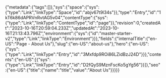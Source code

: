 {"metadata":{"tags":[]},"sys":{"space":{"sys":{"type":"Link","linkType":"Space","id":"abjv67t9l34s"}},"type":"Entry","id":"1kT6k86dAPRVnRvtAG5v04","contentType":{"sys":{"type":"Link","linkType":"ContentType","id":"page"}},"revision":0,"createdAt":"2023-10-16T20:59:04.233Z","updatedAt":"2023-10-16T21:13:43.796Z","environment":{"sys":{"id":"master-starter-v2","type":"Link","linkType":"Environment"}}},"fields":{"internalTitle":{"en-US":"Page - About Us"},"slug":{"en-US":"about-us"},"hero":{"en-US":{"sys":{"type":"Link","linkType":"Entry","id":"3Mxfdp9ROi86LZidBzJ24D"}}},"contents":{"en-US":[{"sys":{"type":"Link","linkType":"Entry","id":"D2fQyS9MznFscKo5gYg56"}}]},"seo":{"en-US":{"title":{"name":"title","value":"About Us"}}}}}